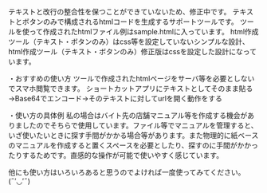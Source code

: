 テキストと改行の整合性を保つことができていないため、修正中です。
テキストとボタンのみで構成されるhtmlコードを生成するサポートツールです。
ツールを使って作成されたhtmlファイル例はsample.htmlに入っています。
html作成ツール（テキスト・ボタンのみ）はcss等を設定していないシンプルな設計、
html作成ツール（テキスト・ボタンのみ）修正版はcssを設定した設計になっています。

・おすすめの使い方
ツールで作成されたhtmlページをサーバ等を必要としないでスマホ閲覧できます。
ショートカットアプリにテキストとしてそのまま貼る→Base64でエンコード→そのテキストに対してurlを開く動作をする

・使い方の具体例
私の場合はバイト先の店舗マニュアル等を作成する機会がありましたのでそちらで使用しています。ファイル等でマニュアルを管理すると、いざ使いたいときに探す手間がかかる場合等があります。また物理的に紙ベースのマニュアルを作成すると置くスペースを必要としたり、探すのに手間がかかったりするためです。直感的な操作が可能で使いやすく感じています。

他にも使い方はいろいろあると思うのでよければ一度使ってみてください。(˶′◡′˶)


